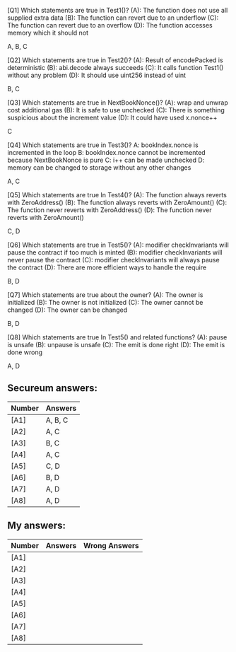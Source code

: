 [Q1] Which statements are true in Test1()?
(A): The function does not use all supplied extra data
(B): The function can revert due to an underflow
(C): The function can revert due to an overflow
(D): The function accesses memory which it should not

A, B, C

[Q2] Which statements are true in Test2()?
(A): Result of encodePacked is deterministic
(B): abi.decode always succeeds
(C): It calls function Test1() without any problem
(D): It should use uint256 instead of uint

B, C

[Q3] Which statements are true in NextBookNonce()?
(A): wrap and unwrap cost additional gas
(B): It is safe to use unchecked
(C): There is  something suspicious about  the increment value
(D): It could have used x.nonce++

C

[Q4] Which statements are true in Test3()?
A: bookIndex.nonce is incremented in the loop
B: bookIndex.nonce cannot be incremented because NextBookNonce is pure
C: i++ can be made unchecked
D: memory can be changed to storage without any other changes

A, C

[Q5] Which statements are true In Test4()?
(A): The function always reverts with ZeroAddress()
(B): The function always reverts with ZeroAmount()
(C): The function never reverts with ZeroAddress()
(D): The function never reverts with ZeroAmount()

C, D

[Q6] Which statements are true in Test5()?
(A): modifier checkInvariants will pause the contract if too much is minted
(B): modifier checkInvariants will never pause the contract
(C): modifier checkInvariants will always pause the contract
(D): There are more efficient ways to handle the require

B, D

[Q7] Which statements are true about the owner?
(A): The owner is initialized
(B): The owner is not initialized
(C): The owner cannot be changed
(D): The owner can be changed

B, D

[Q8] Which statements are true In Test5() and related functions?
(A): pause is unsafe
(B): unpause is unsafe
(C): The emit is done right
(D): The emit is done wrong

A, D

Secureum answers:
-----------------

| Number | Answers       |
|--------|---------------|
| [A1]   | A, B, C       |
| [A2]   | A, C          |
| [A3]   | B, C          |
| [A4]   | A, C          |
| [A5]   | C, D          |
| [A6]   | B, D          |
| [A7]   | A, D          |
| [A8]   | A, D          |

My answers:
-----------

| Number | Answers       | Wrong Answers |
|--------|---------------|---------------|
| [A1]   |               |               |
| [A2]   |               |               |
| [A3]   |               |               |
| [A4]   |               |               |
| [A5]   |               |               |
| [A6]   |               |               |
| [A7]   |               |               |
| [A8]   |               |               |